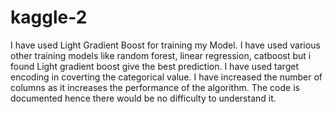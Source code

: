 # kaggle-2
I have used Light Gradient Boost for training my Model.
I have used various other training models like random forest, linear regression, catboost but i found Light gradient boost give
the best prediction. I have used target encoding in coverting the categorical value.
I have increased the number of columns as it increases the performance of the algorithm. 
The code is documented hence there would be no difficulty to understand it.
